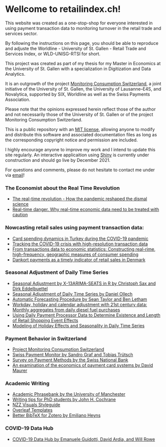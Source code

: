 # Wellcome to retailindex.ch!

This website was created as a one-stop-shop for everyone interested in using payment transaction data to monitoring turnover in the retail trade and services sector.

By following the instructions on this page, you should be able to reproduce and adjuste the Worldline - University of St. Gallen - Retail Trade and Services Index, or WLD-UNISG-RTSI for short.

This project was created as part of my thesis for my Master in Economics at the University of St. Gallen with a specialization in Digitization and Data Analytics.

It is an outgrowth of the project [Monitoring Consumption Switzerland](https://monitoringconsumption.com/), a joint initiative of the University of St. Gallen, the University of Lausanne–E4S, and Novalytica, supported by SIX, Worldline as well as the Swiss Payments Association.

Please note that the opinions expressed herein reflect those of the author and not necessarily those of the University of St. Gallen or of the project Monitoring Consumption Switzerland.

This is a public repository with an [MIT license](https://choosealicense.com/licenses/mit/), allowing anyone to modify and distribute this software and associated documentation files as long as the corresponding copyright notice and permission are included.

I highly encourage anyone to improve my work and I intend to update this site regularly. An interactive applicaition using [Shiny](shiny.rstudio.com/) is currently under construction and should go live by December 2021.

For questions and comments, please do not hesitate to contact me under via [email](mailto:matthias.spichiger@outlook.de?subject=[GitHub]%20Retail%20Index)!

### The Economist about the Real Time Revolution
- [The real-time revolution - How the pandemic reshaped the dismal science](https://www.economist.com/briefing/2021/10/23/enter-third-wave-economics)
- [Real-time danger. Why real-time economic data need to be treated with caution](https://www.economist.com/finance-and-economics/2020/07/23/why-real-time-economic-data-need-to-be-treated-with-caution)

### Nowcasting retail sales using payment transaction data:
- [Card spending dynamics in Turkey during the COVID-19 pandemic](https://reader.elsevier.com/reader/sd/pii/S1303070121000226?token=7B31B2E98AFFE6C98CD922F8874FF7B4857CD9B6FF9AFA49CAA7B91A21E085BBFD782E44364BC84F2CD33A026F40DD06&originRegion=eu-west-1&originCreation=20211115151955)
- [Tracking the COVID-19 crisis with high-resolution transaction data](https://royalsocietypublishing.org/doi/pdf/10.1098/rsos.210218)
- [From transactions data to economic statistics: Constructing real-rime, high-frequency, geographic measures of consumer spending](https://www.nber.org/system/files/chapters/c14267/c14267.pdf)
- [Dankort payments as a timely indicator of retail sales in Denmark](https://www.econstor.eu/bitstream/10419/82313/1/621225231.pdf)

### Seasonal Adjustment of Daily Time Series
- [Seasonal Adjustment by X-13ARIMA-SEATS in R by Christoph Sax and Dirk Eddelbuettel](http://www.seasonal.website/seasonal.html)
- [Seasonal Adjustment of Daily Time Series by Daniel Ollech](https://www.bundesbank.de/resource/blob/763892/0d1c33f19a204e2233a6fccc6e802487/mL/2018-10-17-dkp-41-data.pdf)
- [Automatic Forecasting Procedure by Sean Taylor and Ben Letham](https://facebook.github.io/prophet/)
- [Workday, holiday and calendar adjustment with 21st century data: Monthly aggregates from daily diesel fuel purchases](https://www.nber.org/papers/w16897)
- [Using Daily Payment Processor Data to Determine Existence and Length of Retail Shopping Event Effects](https://www.census.gov/content/dam/Census/library/working-papers/2019/econ/hutchinson-czaplicki-adep-wp.pdf)
- [Modeling of Holiday Effects and Seasonality in Daily Time Series](https://www.census.gov/content/dam/Census/library/working-papers/2018/adrm/rrs2018-01.pdf)

### Payment Behavior in Switzerland
- [Project Monitoring Consumption Switzerland](https://monitoringconsumption.com/)
- [Swiss Payment Monitor by Sandro Graf and Tobias Trütsch](https://en.swisspaymentmonitor.ch/)
- [Survey on Payment Methods by the Swiss National Bank](https://www.snb.ch/en/iabout/paytrans/paytrans_surveys/id/paytrans_survey_2020)
- [An examination of the economics of payment card systems by David Maurer](https://www.snb.ch/en/mmr/reference/Zahlungskarten/source/Zahlungskarten.en.pdf)

### Academic Writing
- [Academic Phrasebank by the University of Manchester](https://www.phrasebank.manchester.ac.uk/)
- [Writing tips for PhD students by John H. Cochrane](https://www.johnhcochrane.com/research-all/writing-tips-for-phd-studentsnbsp)
- [NZZ Visuals Styleguide](https://nzzdev.github.io/Storytelling-Styleguide/#/)
- [Overleaf Templates](https://de.overleaf.com/latex/templates)
- [Better BibTeX for Zotero by Emiliano Heyns](https://retorque.re/zotero-better-bibtex/)

### COVID-19 Data Hub
- [COVID-19 Data Hub by Emanuele Guidotti, David Ardia, and Will Rowe](https://doi.org/10.21105/joss.02376)
